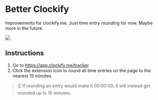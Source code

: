 # Better Clockify

Improvements for clockify.me. Just time entry rounding for now. Maybe more in the future.

![](https://img.shields.io/chrome-web-store/users/giijdhmideaigenlgbdnecehhebaklli)

## Instructions

1. Go to https://app.clockify.me/tracker
2. Click the extension icon to round all time entries on the page to the nearest 15 minutes.

> ☝️ If rounding an entry would make it 00:00:00, it will instead get rounded up to 15 minutes.
